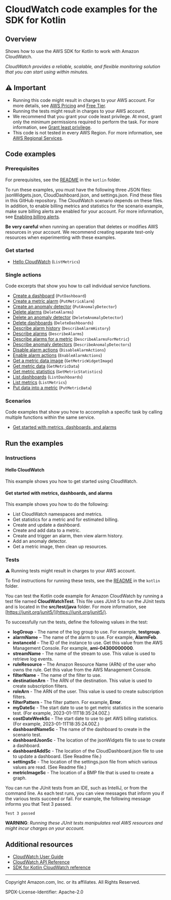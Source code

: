 # CloudWatch code examples for the SDK for Kotlin

## Overview

Shows how to use the AWS SDK for Kotlin to work with Amazon CloudWatch.

<!--custom.overview.start-->
<!--custom.overview.end-->

_CloudWatch provides a reliable, scalable, and flexible monitoring solution that you can start using within minutes._

## ⚠ Important

* Running this code might result in charges to your AWS account. For more details, see [AWS Pricing](https://aws.amazon.com/pricing/?aws-products-pricing.sort-by=item.additionalFields.productNameLowercase&aws-products-pricing.sort-order=asc&awsf.Free%20Tier%20Type=*all&awsf.tech-category=*all) and [Free Tier](https://aws.amazon.com/free/?all-free-tier.sort-by=item.additionalFields.SortRank&all-free-tier.sort-order=asc&awsf.Free%20Tier%20Types=*all&awsf.Free%20Tier%20Categories=*all).
* Running the tests might result in charges to your AWS account.
* We recommend that you grant your code least privilege. At most, grant only the minimum permissions required to perform the task. For more information, see [Grant least privilege](https://docs.aws.amazon.com/IAM/latest/UserGuide/best-practices.html#grant-least-privilege).
* This code is not tested in every AWS Region. For more information, see [AWS Regional Services](https://aws.amazon.com/about-aws/global-infrastructure/regional-product-services).

<!--custom.important.start-->
<!--custom.important.end-->

## Code examples

### Prerequisites

For prerequisites, see the [README](../../README.md#Prerequisites) in the `kotlin` folder.


<!--custom.prerequisites.start-->

To run these examples, you must have the following three JSON files: jsonWidgets.json, CloudDashboard.json, and settings.json. Find these files in this GitHub repository. The CloudWatch scenario depends on these files. In addition, to enable billing metrics and statistics for the scenario example, make sure billing alerts are enabled for your account. For more information, see [Enabling billing alerts](https://docs.aws.amazon.com/AmazonCloudWatch/latest/monitoring/monitor_estimated_charges_with_cloudwatch.html#turning_on_billing_metrics).

**Be very careful** when running an operation that deletes or modifies AWS resources in your account. We recommend creating separate test-only resources when experimenting with these examples.

<!--custom.prerequisites.end-->

### Get started

- [Hello CloudWatch](src/main/kotlin/com/kotlin/cloudwatch/HelloService.kt#L17) (`ListMetrics`)


### Single actions

Code excerpts that show you how to call individual service functions.

- [Create a dashboard](src/main/kotlin/com/kotlin/cloudwatch/CloudWatchScenario.kt#L680) (`PutDashboard`)
- [Create a metric alarm](src/main/kotlin/com/kotlin/cloudwatch/PutMetricAlarm.kt#L51) (`PutMetricAlarm`)
- [Create an anomaly detector](src/main/kotlin/com/kotlin/cloudwatch/CloudWatchScenario.kt#L384) (`PutAnomalyDetector`)
- [Delete alarms](src/main/kotlin/com/kotlin/cloudwatch/CloudWatchScenario.kt#L301) (`DeleteAlarms`)
- [Delete an anomaly detector](src/main/kotlin/com/kotlin/cloudwatch/CloudWatchScenario.kt#L276) (`DeleteAnomalyDetector`)
- [Delete dashboards](src/main/kotlin/com/kotlin/cloudwatch/CloudWatchScenario.kt#L314) (`DeleteDashboards`)
- [Describe alarm history](src/main/kotlin/com/kotlin/cloudwatch/CloudWatchScenario.kt#L409) (`DescribeAlarmHistory`)
- [Describe alarms](src/main/kotlin/com/kotlin/cloudwatch/CloudWatchScenario.kt#L566) (`DescribeAlarms`)
- [Describe alarms for a metric](src/main/kotlin/com/kotlin/cloudwatch/CloudWatchScenario.kt#L442) (`DescribeAlarmsForMetric`)
- [Describe anomaly detectors](src/main/kotlin/com/kotlin/cloudwatch/CloudWatchScenario.kt#L361) (`DescribeAnomalyDetectors`)
- [Disable alarm actions](src/main/kotlin/com/kotlin/cloudwatch/DisableAlarmActions.kt#L46) (`DisableAlarmActions`)
- [Enable alarm actions](src/main/kotlin/com/kotlin/cloudwatch/EnableAlarmActions.kt#L45) (`EnableAlarmActions`)
- [Get a metric data image](src/main/kotlin/com/kotlin/cloudwatch/CloudWatchScenario.kt#L326) (`GetMetricWidgetImage`)
- [Get metric data](src/main/kotlin/com/kotlin/cloudwatch/CloudWatchScenario.kt#L512) (`GetMetricData`)
- [Get metric statistics](src/main/kotlin/com/kotlin/cloudwatch/CloudWatchScenario.kt#L745) (`GetMetricStatistics`)
- [List dashboards](src/main/kotlin/com/kotlin/cloudwatch/CloudWatchScenario.kt#L667) (`ListDashboards`)
- [List metrics](src/main/kotlin/com/kotlin/cloudwatch/CloudWatchScenario.kt#L775) (`ListMetrics`)
- [Put data into a metric](src/main/kotlin/com/kotlin/cloudwatch/CloudWatchScenario.kt#L471) (`PutMetricData`)

### Scenarios

Code examples that show you how to accomplish a specific task by calling multiple
functions within the same service.

- [Get started with metrics, dashboards, and alarms](src/main/kotlin/com/kotlin/cloudwatch/CloudWatchScenario.kt)


<!--custom.examples.start-->
<!--custom.examples.end-->

## Run the examples

### Instructions


<!--custom.instructions.start-->
<!--custom.instructions.end-->

#### Hello CloudWatch

This example shows you how to get started using CloudWatch.



#### Get started with metrics, dashboards, and alarms

This example shows you how to do the following:

- List CloudWatch namespaces and metrics.
- Get statistics for a metric and for estimated billing.
- Create and update a dashboard.
- Create and add data to a metric.
- Create and trigger an alarm, then view alarm history.
- Add an anomaly detector.
- Get a metric image, then clean up resources.

<!--custom.scenario_prereqs.cloudwatch_GetStartedMetricsDashboardsAlarms.start-->
<!--custom.scenario_prereqs.cloudwatch_GetStartedMetricsDashboardsAlarms.end-->


<!--custom.scenarios.cloudwatch_GetStartedMetricsDashboardsAlarms.start-->
<!--custom.scenarios.cloudwatch_GetStartedMetricsDashboardsAlarms.end-->

### Tests

⚠ Running tests might result in charges to your AWS account.


To find instructions for running these tests, see the [README](../../README.md#Tests)
in the `kotlin` folder.



<!--custom.tests.start-->

You can test the Kotlin code example for Amazon CloudWatch by running a test file named **CloudWatchTest**. This file uses JUnit 5 to run the JUnit tests and is located in the **src/test/java** folder. For more information, see [https://junit.org/junit5/](https://junit.org/junit5/).

To successfully run the tests, define the following values in the test:

- **logGroup** - The name of the log group to use. For example, **testgroup**.
- **alarmName** – The name of the alarm to use. For example, **AlarmFeb**.
- **instanceId** – The ID of the instance to use. Get this value from the AWS Management Console. For example, **ami-04300000000**.
- **streamName** - The name of the stream to use. This value is used to retrieve log events.
- **ruleResource** – The Amazon Resource Name (ARN) of the user who owns the rule. Get this value from the AWS Management Console.
- **filterName** - The name of the filter to use.
- **destinationArn** - The ARN of the destination. This value is used to create subscription filters.
- **roleArn** - The ARN of the user. This value is used to create subscription filters.
- **filterPattern** - The filter pattern. For example, **Error**.
- **myDateSc** - The start date to use to get metric statistics in the scenario test. (For example, 2023-01-11T18:35:24.00Z.)
- **costDateWeekSc** - The start date to use to get AWS billing statistics. (For example, 2023-01-11T18:35:24.00Z.)
- **dashboardNameSc** - The name of the dashboard to create in the scenario test.
- **dashboardJsonSc** - The location of the jsonWidgets file to use to create a dashboard.
- **dashboardAddSc** - The location of the CloudDashboard.json file to use to update a dashboard. (See Readme file.)
- **settingsSc** - The location of the settings.json file from which various values are read. (See Readme file.)
- **metricImageSc** - The location of a BMP file that is used to create a graph.

You can run the JUnit tests from an IDE, such as IntelliJ, or from the command line. As each test runs, you can view messages that inform you if the various tests succeed or fail. For example, the following message informs you that Test 3 passed.

    Test 3 passed

**WARNING**: _Running these JUnit tests manipulates real AWS resources and might incur charges on your account._

<!--custom.tests.end-->

## Additional resources

- [CloudWatch User Guide](https://docs.aws.amazon.com/AmazonCloudWatch/latest/monitoring/WhatIsCloudWatch.html)
- [CloudWatch API Reference](https://docs.aws.amazon.com/AmazonCloudWatch/latest/APIReference/Welcome.html)
- [SDK for Kotlin CloudWatch reference](https://sdk.amazonaws.com/kotlin/api/latest/cloudwatch/index.html)

<!--custom.resources.start-->
<!--custom.resources.end-->

---

Copyright Amazon.com, Inc. or its affiliates. All Rights Reserved.

SPDX-License-Identifier: Apache-2.0